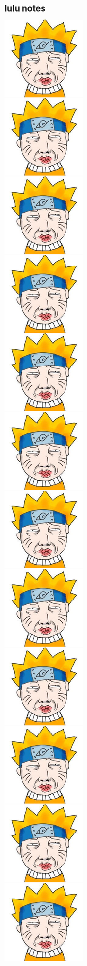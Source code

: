 lulu notes
========================
![lulu](./_resources/lulu.jpg)![lulu](./_resources/lulu.jpg)
![lulu](./_resources/lulu.jpg)![lulu](./_resources/lulu.jpg)
![lulu](./_resources/lulu.jpg)![lulu](./_resources/lulu.jpg)
![lulu](./_resources/lulu.jpg)![lulu](./_resources/lulu.jpg)
![lulu](./_resources/lulu.jpg)![lulu](./_resources/lulu.jpg)
![lulu](./_resources/lulu.jpg)![lulu](./_resources/lulu.jpg)
